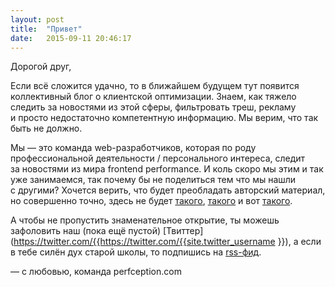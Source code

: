```yaml
---
layout: post
title:  "Привет"
date:   2015-09-11 20:46:17
---
```

Дорогой друг,

Если всё сложится удачно, то&nbsp;в&nbsp;ближайшем будущем тут появится коллективный блог о&nbsp;клиентской оптимизации. Знаем, как тяжело следить за&nbsp;новостями из&nbsp;этой сферы, фильтровать треш, рекламу и&nbsp;просто недостаточно компетентную информацию. Мы&nbsp;верим, что так быть не&nbsp;должно.

Мы&nbsp;&mdash; это команда <nobr>web-разработчиков</nobr>, которая по&nbsp;роду профессиональной деятельности / персонального интереса, следит за&nbsp;новостями из&nbsp;мира frontend performance. И&nbsp;коль скоро мы&nbsp;этим и&nbsp;так уже занимаемся, так почему&nbsp;бы не&nbsp;поделиться тем что мы&nbsp;нашли с&nbsp;другими? Хочется верить, что будет преобладать авторский материал, но&nbsp;совершенно точно, здесь не&nbsp;будет [такого](/), [такого](/) и&nbsp;вот [такого](/).

А&nbsp;чтобы не&nbsp;пропустить знаменательное открытие, ты&nbsp;можешь зафоловить наш (пока ещё пустой) [Твиттер](https://twitter.com/{{https://twitter.com/{{site.twitter_username }}), а&nbsp;если в&nbsp;тебе силён дух старой школы, то&nbsp;подпишись на [rss-фид](/feed.xml).

&mdash;&nbsp;с&nbsp;любовью, команда perfception.com
